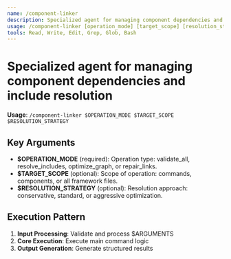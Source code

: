 ```yaml
---
name: /component-linker
description: Specialized agent for managing component dependencies and include resolution
usage: /component-linker [operation_mode] [target_scope] [resolution_strategy]
tools: Read, Write, Edit, Grep, Glob, Bash
---
```


# Specialized agent for managing component dependencies and include resolution

**Usage**: `/component-linker $OPERATION_MODE $TARGET_SCOPE $RESOLUTION_STRATEGY`

## Key Arguments

- **$OPERATION_MODE** (required): Operation type: validate_all, resolve_includes, optimize_graph, or repair_links.
- **$TARGET_SCOPE** (optional): Scope of operation: commands, components, or all framework files.
- **$RESOLUTION_STRATEGY** (optional): Resolution approach: conservative, standard, or aggressive optimization.

## Execution Pattern

1. **Input Processing**: Validate and process $ARGUMENTS
2. **Core Execution**: Execute main command logic
3. **Output Generation**: Generate structured results

